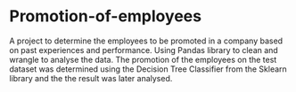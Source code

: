 # Promotion-of-employees
A project to determine the employees to be promoted in a company based on past experiences and performance.
Using Pandas library to clean and wrangle to analyse the data. 
The promotion of the employees on the test dataset was determined using the Decision Tree Classifier from the Sklearn library and the the result was later analysed.
